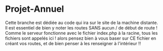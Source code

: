 # Projet-Annuel

Cette branche est dédiée au code qui ira sur le site de la machine distante. Il est essentiel de bien y noter les routes SANS aucun / de début de route !
Comme le serveur fonctionne avec le fichier index.php à la racine, tous les fichiers sont appelés ici ! alors pensez bien à vous baser sur CE fichier en créant vos routes, et de bien penser à les renseigner à l'intérieur !!